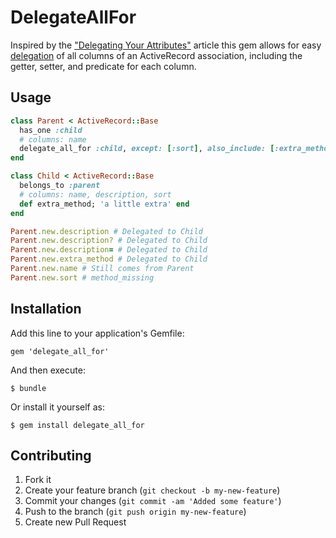 # DelegateAllFor

Inspired by the ["Delegating Your
Attributes"](http://killswitchcollective.com/articles/21_delegating_your_attributes)
article this gem allows for easy [delegation](http://apidock.com/rails/Module/delegate) of all columns of an ActiveRecord association, including
the getter, setter, and predicate for each column.

## Usage

```ruby
class Parent < ActiveRecord::Base
  has_one :child
  # columns: name
  delegate_all_for :child, except: [:sort], also_include: [:extra_method]
end

class Child < ActiveRecord::Base
  belongs_to :parent
  # columns: name, description, sort
  def extra_method; 'a little extra' end
end

Parent.new.description # Delegated to Child
Parent.new.description? # Delegated to Child
Parent.new.description= # Delegated to Child
Parent.new.extra_method # Delegated to Child
Parent.new.name # Still comes from Parent
Parent.new.sort # method_missing
```

## Installation

Add this line to your application's Gemfile:

    gem 'delegate_all_for'

And then execute:

    $ bundle

Or install it yourself as:

    $ gem install delegate_all_for

## Contributing

1. Fork it
2. Create your feature branch (`git checkout -b my-new-feature`)
3. Commit your changes (`git commit -am 'Added some feature'`)
4. Push to the branch (`git push origin my-new-feature`)
5. Create new Pull Request
